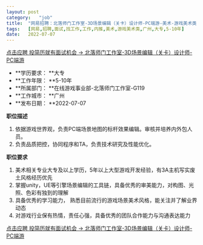 ```yaml
---
layout:	post
category:	"job"
title:	"网易招聘：北落师门工作室-3D场景编辑（关卡）设计师-PC端游-美术-游戏美术类-广州大专5-10年"
tags:	[网易,招聘,面试,找工作,工作,内推,美术,游戏美术类,广州,大专,5-10年]
date:	2022-07-07
---
```


[点击应聘 投简历就有面试机会 -> 北落师门工作室-3D场景编辑（关卡）设计师-PC端游](http://mobile.bole.netease.com/bole/boleDetail?id=37268&employeeId=346f03c3cda5f04c&key=all)



- **学历要求： **大专
- **工作年限： **5-10年
- **所属部门： **在线游戏事业部-北落师门工作室-G119
- **工作城市： **广州
- **发布日期： **2022-07-07



**职位描述**
1.  依据游戏世界观，负责PC端场景地图的标杆效果编辑。审核并培养内外包人员。 
2.  负责品质把控，协同程序和TA，负责技术研究及性能优化。



**职位要求**
1.  美术相关专业大专及以上学历，5年以上大型游戏开发经验，有3A主机写实废土风格经历优先 
2.  掌握unity，UE等引擎场景编辑的工具链，具备优秀的审美能力，对构图、光照、色彩有独到的理解 
3.  具备优秀的学习能力， 熟悉目前流行的游戏场景美术风格，能关注并了解业界动态 
4.  对游戏行业保有热情，责任心强，具备优秀的团队合作能力与沟通表达能力​



[点击应聘 投简历就有面试机会 -> 北落师门工作室-3D场景编辑（关卡）设计师-PC端游](http://mobile.bole.netease.com/bole/boleDetail?id=37268&employeeId=346f03c3cda5f04c&key=all)